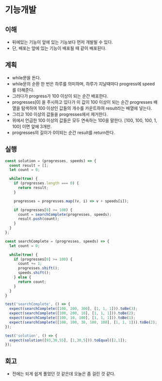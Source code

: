 # 기능개발

## 이해

- 뒤에있는 기능이 앞에 있는 기능보다 먼저 개발될 수 있다.
- 단, 배포는 앞에 있는 기능이 배포될 때 같이 배포된다.

## 계획

- while문을 돈다.
- while문의 순환 한 번은 하루를 의미하며, 하루가 지날때마다 progress에 speed를 더해준다.
- 그러다가 progress가 100 이상이 되는 순간 배포한다.
- progresses[0] 을 주시하고 있다가 이 값이 100 이상이 되는 순간 progresses 배열을 탐색하여 100 이상인 값들의 개수를 카운트하여 result라는 배열에 넣는다.
- 그리고 100 이상의 값들을 progresses에서 제거한다.
- 위에서 언급한 100 이상의 값들은 모두 연속하는 100을 말한다. [100, 100, 100, 1, 100] 이면 앞에 3개만.
- progresses의 길이가 0이되는 순간 result를 return한다.

## 실행

```javascript
const solution = (progresses, speeds) => {
  const result = [];
  let count = 0;

  while(true) {
    if (progresses.length === 0) {
      return result;
    }

    progresses = progresses.map((v, i) => v + speeds[i]);

    if (progresses[0] >= 100) {
      count = searchComplete(progresses, speeds);
      result.push(count);
    }
  }
};

const searchComplete = (progresses, speeds) => {
  let count = 0;

  while(true) {
    if (progresses[0] >= 100) {
      count += 1;
      progresses.shift();
      speeds.shift();
    } else {
      return count;
    }
  }
}

test('searchComplete', () => {
  expect(searchComplete([100, 200, 300], [1, 1, 1])).toBe(3);
  expect(searchComplete([100, 200, 10], [1, 1, 1])).toBe(2);
  expect(searchComplete([100, 10, 100], [1, 1, 1])).toBe(1);
  expect(searchComplete([100, 100, 30, 100, 100], [1, 1, 1])).toBe(2);
});

test('solution', () => {
  expect(solution([93,30,55], [1,30,5])).toEqual([2,1]);
});
```

## 회고

- 전에는 되게 쉽게 풀었던 것 같은데 오늘은 좀 걸린 것 같다.
